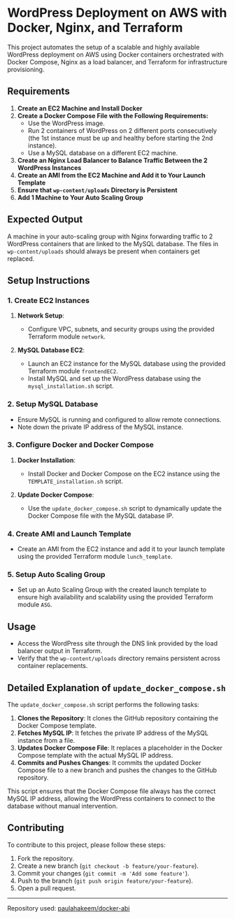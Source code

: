 # WordPress Deployment on AWS with Docker, Nginx, and Terraform

This project automates the setup of a scalable and highly available WordPress deployment on AWS using Docker containers orchestrated with Docker Compose, Nginx as a load balancer, and Terraform for infrastructure provisioning.

## Requirements

1. **Create an EC2 Machine and Install Docker**
2. **Create a Docker Compose File with the Following Requirements:**
   - Use the WordPress image.
   - Run 2 containers of WordPress on 2 different ports consecutively (the 1st instance must be up and healthy before starting the 2nd instance).
   - Use a MySQL database on a different EC2 machine.
3. **Create an Nginx Load Balancer to Balance Traffic Between the 2 WordPress Instances**
4. **Create an AMI from the EC2 Machine and Add it to Your Launch Template**
5. **Ensure that `wp-content/uploads` Directory is Persistent**
6. **Add 1 Machine to Your Auto Scaling Group**

## Expected Output

A machine in your auto-scaling group with Nginx forwarding traffic to 2 WordPress containers that are linked to the MySQL database. The files in `wp-content/uploads` should always be present when containers get replaced.

## Setup Instructions

### 1. Create EC2 Instances

1. **Network Setup**:
   - Configure VPC, subnets, and security groups using the provided Terraform module `network`.

2. **MySQL Database EC2**:
   - Launch an EC2 instance for the MySQL database using the provided Terraform module `frontendEC2`.
   - Install MySQL and set up the WordPress database using the `mysql_installation.sh` script.

### 2. Setup MySQL Database

- Ensure MySQL is running and configured to allow remote connections.
- Note down the private IP address of the MySQL instance.

### 3. Configure Docker and Docker Compose

1. **Docker Installation**:
   - Install Docker and Docker Compose on the EC2 instance using the `TEMPLATE_installation.sh` script.

2. **Update Docker Compose**:
   - Use the `update_docker_compose.sh` script to dynamically update the Docker Compose file with the MySQL database IP.

### 4. Create AMI and Launch Template

- Create an AMI from the EC2 instance and add it to your launch template using the provided Terraform module `lunch_template`.

### 5. Setup Auto Scaling Group

- Set up an Auto Scaling Group with the created launch template to ensure high availability and scalability using the provided Terraform module `ASG`.

## Usage

- Access the WordPress site through the DNS link provided by the load balancer output in Terraform.
- Verify that the `wp-content/uploads` directory remains persistent across container replacements.

## Detailed Explanation of `update_docker_compose.sh`

The `update_docker_compose.sh` script performs the following tasks:
1. **Clones the Repository**: It clones the GitHub repository containing the Docker Compose template.
2. **Fetches MySQL IP**: It fetches the private IP address of the MySQL instance from a file.
3. **Updates Docker Compose File**: It replaces a placeholder in the Docker Compose template with the actual MySQL IP address.
4. **Commits and Pushes Changes**: It commits the updated Docker Compose file to a new branch and pushes the changes to the GitHub repository.

This script ensures that the Docker Compose file always has the correct MySQL IP address, allowing the WordPress containers to connect to the database without manual intervention.

## Contributing

To contribute to this project, please follow these steps:

1. Fork the repository.
2. Create a new branch (`git checkout -b feature/your-feature`).
3. Commit your changes (`git commit -m 'Add some feature'`).
4. Push to the branch (`git push origin feature/your-feature`).
5. Open a pull request.


---

Repository used: [paulahakeem/docker-abi](https://github.com/paulahakeem/docker-abi/)
